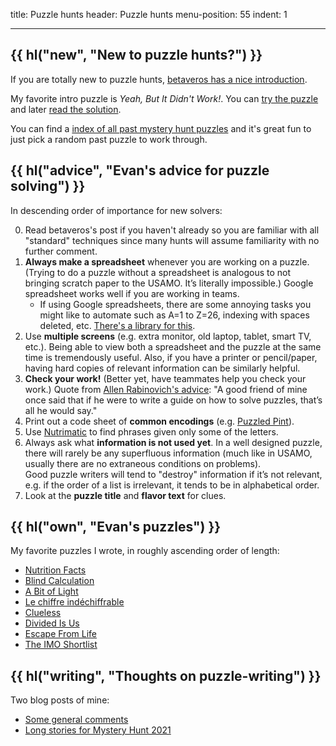 title: Puzzle hunts
header: Puzzle hunts
menu-position: 55
indent: 1

---

## {{ hl("new", "New to puzzle hunts?") }}

If you are totally new to puzzle hunts,
[betaveros has a nice introduction](https://blog.vero.site/post/puzzlehunts).

My favorite intro puzzle is _Yeah, But It Didn't Work!_.
You can [try the puzzle][yeah] and later
[read the solution][yeahsol].

You can find a
[index of all past mystery hunt puzzles](https://devjoe.appspot.com/huntindex/)
and it's great fun to just pick a random past puzzle to work through.

[yeah]: https://www.mit.edu/~puzzle/2018/full/puzzle/yeah_but_it_didnt_work.html
[yeahsol]: https://www.mit.edu/~puzzle/2018/full/solution/yeah_but_it_didnt_work.html

## {{ hl("advice", "Evan's advice for puzzle solving") }}

In descending order of importance for new solvers:

0. Read betaveros's post if you haven't already
	so you are familiar with all "standard" techniques
	since many hunts will assume familiarity with no further comment.
1. **Always make a spreadsheet** whenever you are working on a puzzle.
	(Trying to do a puzzle without a spreadsheet is
	analogous to not bringing scratch paper to the USAMO.
	It’s literally impossible.)
	Google spreadsheet works well if you are working in teams.
	- If using Google spreadsheets, there are some annoying tasks
		you might like to automate such as A=1 to Z=26,
		indexing with spaces deleted, etc.
		[There's a library for this](https://github.com/mmachenry/mystery-hunt-sheets-addons).
2. Use **multiple screens**
	(e.g. extra monitor, old laptop, tablet, smart TV, etc.).
	Being able to view both a spreadsheet
	and the puzzle at the same time is tremendously useful.
	Also, if you have a printer or pencil/paper,
	having hard copies of relevant information can be similarly helpful.
3. **Check your work!**
	(Better yet, have teammates help you check your work.)
	Quote from [Allen Rabinovich's advice][advice]:
	"A good friend of mine once said that if he were to write a guide
	on how to solve puzzles, that’s all he would say."
4. Print out a code sheet of **common encodings**
	(e.g. [Puzzled Pint][ppint]).
5. Use [Nutrimatic](https://nutrimatic.org) to find phrases
	given only some of the letters.
6. Always ask what **information is not used yet**.
	In a well designed puzzle,
	there will rarely be any superfluous information
	(much like in USAMO, usually there are no extraneous conditions on problems).  
	Good puzzle writers will tend to "destroy" information
	if it’s not relevant, e.g. if the order of a list is irrelevant,
	it tends to be in alphabetical order.
7. Look at the **puzzle title** and **flavor text** for clues.

## {{ hl("own", "Evan's puzzles") }}

My favorite puzzles I wrote, in roughly ascending order of length:

- [Nutrition Facts](https://perpendicular.institute/puzzle/nutrition-facts/)
- [Blind Calculation](https://perpendicular.institute/puzzle/blind-calculation/)
- [A Bit of Light](https://perpendicular.institute/puzzle/a-bit-of-light/)
- [Le chiffre indéchiffrable](https://perpendicular.institute/puzzle/le-chiffre-indéchiffrable/)
- [Clueless](https://perpendicular.institute/puzzle/clueless/)
- [Divided Is Us](https://perpendicular.institute/puzzle/divided-is-us/)
- [Escape From Life](https://perpendicular.institute/puzzle/escape-from-life/)
- [The IMO Shortlist](https://perpendicular.institute/puzzle/the-imo-shortlist/)

## {{ hl("writing", "Thoughts on puzzle-writing") }}

Two blog posts of mine:

- [Some general comments](https://usamo.wordpress.com/2021/02/18/some-puzzle-writing-thoughts-from-an-amateur/)
- [Long stories for Mystery Hunt 2021](https://usamo.wordpress.com/2021/02/21/unnecessarily-detailed-stories-of-my-mystery-hunt-puzzles/)

[ppint]: http://puzzledpint.com/files/2415/7835/9513/CodeSheet-201912.pdf
[advice]: https://www.mit.edu/~puzzle/resources/thinkingaboutpuzzles.html
